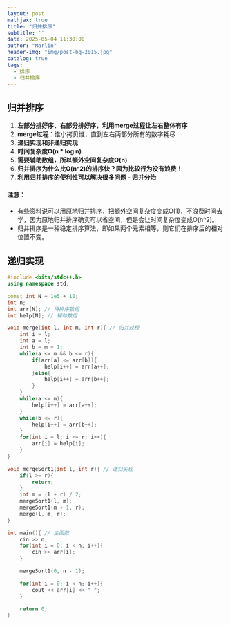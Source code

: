 ```yaml
---
layout: post
mathjax: true
title: "归并排序"
subtitle: ''
date: 2025-05-04 11:30:00
author: "Marlin"
header-img: "img/post-bg-2015.jpg"
catalog: true
tags:
  - 排序
  - 归并排序
---
```


## 归并排序

1. **左部分排好序、右部分排好序，利用merge过程让左右整体有序**  
2. **merge过程**：谁小拷贝谁，直到左右两部分所有的数字耗尽  
3. **递归实现和非递归实现**  
4. **时间复杂度O(n * log n)**  
5. **需要辅助数组，所以额外空间复杂度O(n)**  
6. **归并排序为什么比O(n^2)的排序快？因为比较行为没有浪费！**  
7. **利用归并排序的便利性可以解决很多问题 - 归并分治**

#### 注意：
- 有些资料说可以用原地归并排序，把额外空间复杂度变成O(1)，不浪费时间去学，因为原地归并排序确实可以省空间，但是会让时间复杂度变成O(n^2)。
- 归并排序是一种稳定排序算法，即如果两个元素相等，则它们在排序后的相对位置不变。

## 递归实现

```cpp
#include <bits/stdc++.h>
using namespace std;

const int N = 1e5 + 10;
int n;
int arr[N]; // 待排序数组
int help[N]; // 辅助数组

void merge(int l, int m, int r){ // 归并过程
    int i = l;
    int a = l;
    int b = m + 1;
    while(a <= m && b <= r){
        if(arr[a] <= arr[b]){
            help[i++] = arr[a++];
        }else{
            help[i++] = arr[b++];
        }
    }
    while(a <= m){
        help[i++] = arr[a++];
    }
    while(b <= r){
        help[i++] = arr[b++];
    }
    for(int i = l; i <= r; i++){
        arr[i] = help[i];
    }
}

void mergeSort1(int l, int r){ // 递归实现
    if(l >= r){
        return;
    }
    int m = (l + r) / 2;
    mergeSort1(l, m);
    mergeSort1(m + 1, r);
    merge(l, m, r); 
}

int main(){ // 主函数
    cin >> n;
    for(int i = 0; i < n; i++){
        cin >> arr[i];
    }

    mergeSort1(0, n - 1);

    for(int i = 0; i < n; i++){
        cout << arr[i] << " ";
    }

    return 0;
}

```